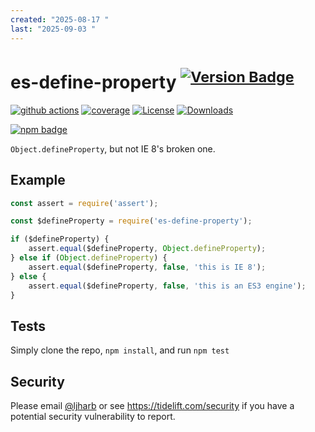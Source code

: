 ```yaml
---
created: "2025-08-17 "
last: "2025-09-03 "
---
```

# es-define-property <sup>[![Version Badge][npm-version-svg]][package-url]</sup>

[![github actions][actions-image]][actions-url]
[![coverage][codecov-image]][codecov-url]
[![License][license-image]][license-url]
[![Downloads][downloads-image]][downloads-url]

[![npm badge][npm-badge-png]][package-url]

`Object.defineProperty`, but not IE 8's broken one.

## Example

```js
const assert = require('assert');

const $defineProperty = require('es-define-property');

if ($defineProperty) {
    assert.equal($defineProperty, Object.defineProperty);
} else if (Object.defineProperty) {
    assert.equal($defineProperty, false, 'this is IE 8');
} else {
    assert.equal($defineProperty, false, 'this is an ES3 engine');
}
```

## Tests
Simply clone the repo, `npm install`, and run `npm test`

## Security

Please email [@ljharb](https://github.com/ljharb) or see https://tidelift.com/security if you have a potential security vulnerability to report.

[package-url]: https://npmjs.org/package/es-define-property
[npm-version-svg]: https://versionbadg.es/ljharb/es-define-property.svg
[deps-svg]: https://david-dm.org/ljharb/es-define-property.svg
[deps-url]: https://david-dm.org/ljharb/es-define-property
[dev-deps-svg]: https://david-dm.org/ljharb/es-define-property/dev-status.svg
[dev-deps-url]: https://david-dm.org/ljharb/es-define-property#info=devDependencies
[npm-badge-png]: https://nodei.co/npm/es-define-property.png?downloads=true&stars=true
[license-image]: https://img.shields.io/npm/l/es-define-property.svg
[license-url]: LICENSE
[downloads-image]: https://img.shields.io/npm/dm/es-define-property.svg
[downloads-url]: https://npm-stat.com/charts.html?package=es-define-property
[codecov-image]: https://codecov.io/gh/ljharb/es-define-property/branch/main/graphs/badge.svg
[codecov-url]: https://app.codecov.io/gh/ljharb/es-define-property/
[actions-image]: https://img.shields.io/endpoint?url=https://github-actions-badge-u3jn4tfpocch.runkit.sh/ljharb/es-define-property
[actions-url]: https://github.com/ljharb/es-define-property/actions
